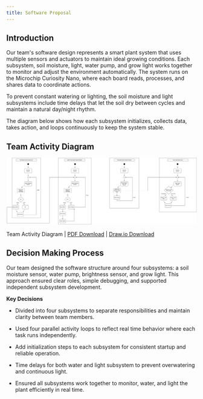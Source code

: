 ```yaml
---
title: Software Proposal
---
```


## Introduction

Our team's software design represents a smart plant system that uses multiple sensors and actuators to maintain ideal growing conditions. Each subsystem, soil moisture, light, water pump, and grow light works together to monitor and adjust the environment automatically. The system runs on the Microchip Curiosity Nano, where each board reads, processes, and shares data to coordinate actions.

To prevent constant watering or lighting, the soil moisture and light subsystems include time delays that let the soil dry between cycles and maintain a natural day/night rhythm.

The diagram below shows how each subsystem initializes, collects data, takes action, and loops continuously to keep the system stable.

## Team Activity Diagram

![SoftwareDiagram](newsoft.png)

Team Activity Diagram | [PDF Download](softio.pdf) | [Draw.io Download](https://drive.google.com/file/d/14Mvt6AI8rmQZjSnXgR-JArQeQUlvBvEq/view?usp=drive_link)

## Decision Making Process

Our team designed the software structure around four subsystems: a soil moisture sensor, water pump, brightness sensor, and grow light. This approach ensured clear roles, simple debugging, and supported independent subsystem development.

**Key Decisions**

* Divided into four subsystems to separate responsibilities and maintain clarity between team members.

* Used four parallel activity loops to reflect real time behavior where each task runs independently.

* Add initialization steps to each subsystem for consistent startup and reliable operation.

* Time delays for both water and light subsystem to prevent overwatering and continuous light.

* Ensured all subsystems work together to monitor, water, and light the plant efficiently in real time.


